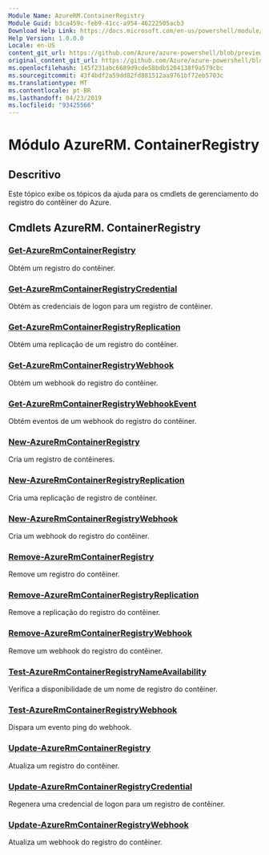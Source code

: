 ```yaml
---
Module Name: AzureRM.ContainerRegistry
Module Guid: b3ca459c-feb9-41cc-a954-46222505acb3
Download Help Link: https://docs.microsoft.com/en-us/powershell/module/azurerm.containerregistry
Help Version: 1.0.0.0
Locale: en-US
content_git_url: https://github.com/Azure/azure-powershell/blob/preview/src/ResourceManager/ContainerRegistry/Commands.ContainerRegistry/help/AzureRM.ContainerRegistry.md
original_content_git_url: https://github.com/Azure/azure-powershell/blob/preview/src/ResourceManager/ContainerRegistry/Commands.ContainerRegistry/help/AzureRM.ContainerRegistry.md
ms.openlocfilehash: 145f231abc6689d9cde58bdb5204138f9a579cbc
ms.sourcegitcommit: 43f4bdf2a59dd82fd881512aa9761bf72eb5703c
ms.translationtype: MT
ms.contentlocale: pt-BR
ms.lasthandoff: 04/23/2019
ms.locfileid: "93425566"
---
```

# Módulo AzureRM. ContainerRegistry
## Descritivo
Este tópico exibe os tópicos da ajuda para os cmdlets de gerenciamento do registro do contêiner do Azure.

## Cmdlets AzureRM. ContainerRegistry
### [Get-AzureRmContainerRegistry](Get-AzureRmContainerRegistry.md)
Obtém um registro do contêiner.

### [Get-AzureRmContainerRegistryCredential](Get-AzureRmContainerRegistryCredential.md)
Obtém as credenciais de logon para um registro de contêiner.

### [Get-AzureRmContainerRegistryReplication](Get-AzureRmContainerRegistryReplication.md)
Obtém uma replicação de um registro do contêiner.

### [Get-AzureRmContainerRegistryWebhook](Get-AzureRmContainerRegistryWebhook.md)
Obtém um webhook do registro do contêiner.

### [Get-AzureRmContainerRegistryWebhookEvent](Get-AzureRmContainerRegistryWebhookEvent.md)
Obtém eventos de um webhook do registro do contêiner.

### [New-AzureRmContainerRegistry](New-AzureRmContainerRegistry.md)
Cria um registro de contêineres.

### [New-AzureRmContainerRegistryReplication](New-AzureRmContainerRegistryReplication.md)
Cria uma replicação de registro de contêiner.

### [New-AzureRmContainerRegistryWebhook](New-AzureRmContainerRegistryWebhook.md)
Cria um webhook do registro do contêiner.

### [Remove-AzureRmContainerRegistry](Remove-AzureRmContainerRegistry.md)
Remove um registro do contêiner.

### [Remove-AzureRmContainerRegistryReplication](Remove-AzureRmContainerRegistryReplication.md)
Remove a replicação do registro do contêiner.

### [Remove-AzureRmContainerRegistryWebhook](Remove-AzureRmContainerRegistryWebhook.md)
Remove um webhook do registro do contêiner.

### [Test-AzureRmContainerRegistryNameAvailability](Test-AzureRmContainerRegistryNameAvailability.md)
Verifica a disponibilidade de um nome de registro do contêiner.

### [Test-AzureRmContainerRegistryWebhook](Test-AzureRmContainerRegistryWebhook.md)
Dispara um evento ping do webhook.

### [Update-AzureRmContainerRegistry](Update-AzureRmContainerRegistry.md)
Atualiza um registro do contêiner.

### [Update-AzureRmContainerRegistryCredential](Update-AzureRmContainerRegistryCredential.md)
Regenera uma credencial de logon para um registro de contêiner.

### [Update-AzureRmContainerRegistryWebhook](Update-AzureRmContainerRegistryWebhook.md)
Atualiza um webhook do registro do contêiner.

